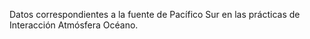 Datos correspondientes a la fuente de Pacífico Sur en las prácticas de Interacción Atmósfera Océano.
